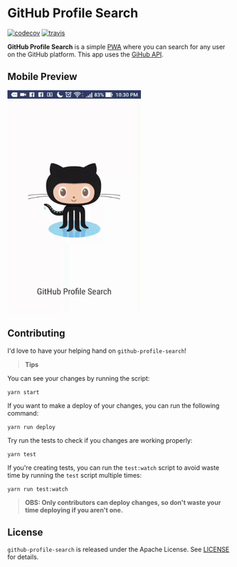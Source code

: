 # GitHub Profile Search

[![codecov][codecov-img]][codecov-url]
[![travis][travis-img]][travis-url]

**GitHub Profile Search** is a simple [PWA][pwa-introduction] where you can search for any user on the GitHub platform. This app uses the [GiHub API](https://developer.github.com/v3/).

## Mobile Preview

<img src="./assets/gh-profile-search.gif" alt="Preview" width="300px" height="500px">

## Contributing

I'd love to have your helping hand on `github-profile-search`!

> **Tips**

You can see your changes by running the script:
```shellscript
yarn start
```

If you want to make a deploy of your changes, you can run the following command:
```shellscript
yarn run deploy
```

Try run the tests to check if you changes are working properly:
```shellscript
yarn test
```

If you're creating tests, you can run the `test:watch` script to avoid waste time by running the `test` script multiple times:
```shellscript
yarn run test:watch
```

> **OBS: Only contributors can deploy changes, so don't waste your time deploying if you aren't one.**

## License

`github-profile-search` is released under the Apache License. See [LICENSE][license] for details.

[license]: https://github.com/carloseduardosx/github-profile-search/blob/master/LICENSE 
[pwa-introduction]: https://developers.google.com/web/fundamentals/getting-started/codelabs/your-first-pwapp/
[travis-img]: https://travis-ci.com/carloseduardosx/github-profile-search.svg?token=cEdSDvBVFsYxaRSsqpD3&branch=master
[travis-url]: https://travis-ci.com/carloseduardosx/github-profile-search
[codecov-img]: https://codecov.io/gh/carloseduardosx/github-profile-search/branch/master/graph/badge.svg?token=SrF471uAkv
[codecov-url]: https://codecov.io/gh/carloseduardosx/github-profile-search